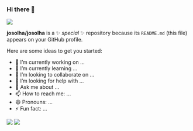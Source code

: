 ### Hi there 👋
<img src="https://capsule-render.vercel.app/api?type=waving&color=auto&height=200&section=header&text=SOLHA'sGitHub&fontSize=90" />


**josolha/josolha** is a ✨ _special_ ✨ repository because its `README.md` (this file) appears on your GitHub profile.

Here are some ideas to get you started:

- 🔭 I’m currently working on ...
- 🌱 I’m currently learning ...
- 👯 I’m looking to collaborate on ...
- 🤔 I’m looking for help with ...
- 💬 Ask me about ...
- 📫 How to reach me: ...
- 😄 Pronouns: ...
- ⚡ Fun fact: ...

<img src="https://img.shields.io/badge/이름-색상코드?style=flat-square&logo=로고명&logoColor=로고색"/>
<img src="https://img.shields.io/badge/아이콘내용-바탕색?style=flat&logo=로고이름&logoColor=white"/>


